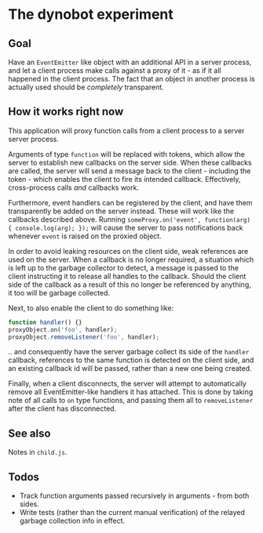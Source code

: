# The dynobot experiment #

## Goal ##

Have an `EventEmitter` like object with an additional API in a server process, and let a client process make calls against a proxy of it - as if it all happened in the client process. The fact that an object in another process is actually used should be *completely* transparent.

## How it works right now ##

This application will proxy function calls from a client process to a server server process.

Arguments of type `function` will be replaced with tokens, which allow the server to establish new callbacks on the server side. When these callbacks are called, the server will send a message back to the client - including the token - which enables the client to fire its intended callback. Effectively, cross-process calls *and* callbacks work.

Furthermore, event handlers can be registered by the client, and have them transparently be added on the server instead. These will work like the callbacks described above. Running `someProxy.on('event', function(arg) { console.log(arg); });` will cause the server to pass notifications back whenever `event` is raised on the proxied object.

In order to avoid leaking resources on the client side, weak references are used on the server. When a callback is no longer required, a situation which is left up to the garbage collector to detect, a message is passed to the client instructing it to release all handles to the callback. Should the client side of the callback as a result of this no longer be referenced by anything, it too will be garbage collected.

Next, to also enable the client to do something like:

```js
function handler() {}
proxyObject.on('foo', handler);
proxyObject.removeListener('foo', handler);
```

.. and consequently have the server garbage collect its side of the `handler` callback, references to the same function is detected on the client side, and an existing callback id will be passed, rather than a new one being created.

Finally, when a client disconnects, the server will attempt to automatically remove all EventEmitter-like handlers it has attached. This is done by taking note of all calls to `on` type functions, and passing them all to `removeListener` after the client has disconnected.

## See also ##

Notes in `child.js`.

## Todos ##

- Track function arguments passed recursively in arguments - from both sides.
- Write tests (rather than the current manual verification) of the relayed garbage collection info in effect.

